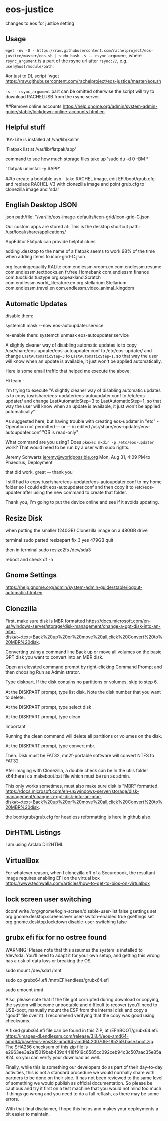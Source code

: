# eos-justice
changes to eos for justice setting

## Usage
`wget -nv -O - https://raw.githubusercontent.com/rachelproject/eos-justice/master/eos.sh | sudo bash -s -- rsync_argument`,
where `rsync_argument` is a part of the rsync url after `rsync://`, e.g. `user@host/module/path`.

#or just to DL script
`wget https://raw.githubusercontent.com/rachelproject/eos-justice/master/eos.sh

`-s -- rsync_argument` part can be omitted otherwise the script will try to download RACHELUSB from the rsync server.

##Remove online accounts
https://help.gnome.org/admin/system-admin-guide/stable/lockdown-online-accounts.html.en

## Helpful stuff
'KA-Lite is installed at /var/lib/kalite'

'Flatpak list at /var/lib/flatpak/app'

command to see how much storage files take up 'sudo du -d 0 -BM *'

' flatpak uninstall -y $APP'

##to create a bootable usb - take RACHEL image, edit EFI/boot/grub.cfg and replace RACHEL-V3 with clonezilla image and point grub.cfg to clonezilla image and 'sda'



## English Desktop JSON

json path/file: "/var/lib/eos-image-defaults/icon-grid/icon-grid-C.json

Our custom apps are stored at:
This is the desktop shortcut path: /usr/local/share/applications/

AppEditor Flatpak can provide helpful clues

adding .desktop to the name of a flatpak seems to work 98% of the time when adding items to icon-grid-C.json

org.learningequality.KALite
com.endlessm.vroom.en
com.endlessm.resume
com.endlessm.textbooks.en
fr.free.Homebank 
com.endlessm.finance
com.tux4kids.tuxtype
org.squeakland.Scratch
com.endlessm.world_literature.en
org.stellarium.Stellarium
com.endlessm.travel.en
com.endlessm.video_animal_kingdom

## Automatic Updates
disable them:

systemctl mask --now eos-autoupdater.service

re-enable them:
systemctl unmask eos-autoupdater.service

A slightly cleaner way of disabling automatic updates is to copy /usr/share/eos-updater/eos-autoupdater.conf to /etc/eos-updater/ and change `LastAutomaticStep=3` to `LastAutomaticStep=1`, so that way the user will know when an update is available, it just won't be applied automatically.

Here is some email traffic that helped me execute the above:

Hi team -

I'm trying to execute "A slightly cleaner way of disabling automatic updates is to copy /usr/share/eos-updater/eos-autoupdater.conf to /etc/eos-updater/ and change LastAutomaticStep=3 to LastAutomaticStep=1, so that way the user will know when an update is available, it just won't be applied automatically"
  
As suggested here, but having trouble with creating eos-updater in "etc" - Operation not permitted -- or -- in edited /usr/share/eos-updater/eos-autoupdater.conf "OS is read-only" 

What command are you using? Does `pkexec mkdir -p /etc/eos-updater` work? That would need to be run by a user with sudo rights.


Jeremy Schwartz <jeremy@worldpossible.org>
Mon, Aug 31, 4:09 PM
to Phaedrus, Deployment

that did work, great -- thank you

I still had to copy /usr/share/eos-updater/eos-autoupdater.conf to my home folder so I could edit eos-autoupdater.conf and then copy it to /etc/eos-updater after using the new command to create that folder. 

Thank you, I'm going to put the device online and see if it avoids updating.



## Resize Disk
when putting the smaller (240GB) Clonezilla image on a 480GB drive

terminal
sudo parted
resizepart
fix
3
yes
479GB
quit

then in terminal
sudo resize2fs /dev/sda3

reboot and check df -h

## Gnome Settings
https://help.gnome.org/admin/system-admin-guide/stable/logout-automatic.html.en

## Clonezilla
First, make sure disk is MBR formatted https://docs.microsoft.com/en-us/windows-server/storage/disk-management/change-a-gpt-disk-into-an-mbr-disk#:~:text=Back%20up%20or%20move%20all,click%20Convert%20to%20MBR%20disk.

Converting using a command line
Back up or move all volumes on the basic GPT disk you want to convert into an MBR disk.

Open an elevated command prompt by right-clicking Command Prompt and then choosing Run as Administrator.

Type diskpart. If the disk contains no partitions or volumes, skip to step 6.

At the DISKPART prompt, type list disk. Note the disk number that you want to delete.

At the DISKPART prompt, type select disk <disknumber>.

At the DISKPART prompt, type clean.

 Important

Running the clean command will delete all partitions or volumes on the disk.

At the DISKPART prompt, type convert mbr.

Then. Disk must be FAT32, mn2f-portable software will convert NTFS to FAT32

Afer imaging with Clonezilla, a double check can be In the utils folder x64there is a makeboot.bat file which must be run as admin.

This only works sometimes, must also make sure disk is "MBR" formatted. https://docs.microsoft.com/en-us/windows-server/storage/disk-management/change-a-gpt-disk-into-an-mbr-disk#:~:text=Back%20up%20or%20move%20all,click%20Convert%20to%20MBR%20disk.

the boot/grub/grub.cfg for headless reformatting is here in github also.

## DirHTML Listings
I am using Arclab Dir2HTML

## VirtualBox 
For whatever reason, when I clonezilla off of a Securebook, the resultant image requires enabling EFI on the virtual box https://www.techwalla.com/articles/how-to-get-to-bios-on-virtualbox


## lock screen user switching
dconf write /org/gnome/login-screen/disable-user-list false
gsettings set org.gnome.desktop.screensaver user-switch-enabled true
gsettings set org.gnome.desktop.lockdown disable-user-switching false

## grubx efi fix for no ostree found
WARNING: Please note that this assumes the system is installed to /dev/sda. You'll need to adapt it for your own setup, and getting this wrong has a risk of data loss or breaking the OS.

sudo mount /dev/sda1 /mnt

sudo cp grubx64.efi /mnt/EFI/endless/grubx64.efi

sudo umount /mnt

Also, please note that if the file got corrupted during download or copying, the system will become unbootable and difficult to recover (you'll need to USB-boot, manually mount the ESP from the internal disk and copy a "good" file over it). I recommend verifying that the copy was good using checksums.

A fixed grubx64.efi file can be found in this ZIP, at /EFI/BOOT/grubx64.efi: https://images-dl.endlessm.com/release/3.8.4/eos-amd64-amd64/base/eos-eos3.8-amd64-amd64.200706-185259.base.boot.zip. The SHA256 checksum of this zip file is e2963ee3a2a15019beb439d4418f919c6585cc092ceb94c3c507aac35e85a824, so you can verify your download as well.

Finally, while this is something our developers do as part of their day-to-day activities, this is not a standard procedure we would normally share with partners to be done on their side. It has not been reviewed to the same level of something we would publish as official documentation. So please be cautious and try it first on a test machine that you would not mind too much if things go wrong and you need to do a full reflash, as there may be some errors.

With that final disclaimer, I hope this helps and makes your deployments a bit easier to maintain.
